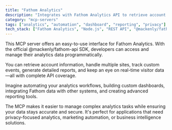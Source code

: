 ```yaml
---
title: "Fathom Analytics"
description: "Integrates with Fathom Analytics API to retrieve account data, manage sites, track events, generate reports, and monitor real-time visitor analytics."
category: "mcp-servers"
tags: ["analytics", "automation", "dashboard", "reporting", "privacy"]
tech_stack: ["Fathom Analytics", "Node.js", "REST API", "@mackenly/fathom-api", "Data Visualization"]
---
```


This MCP server offers an easy-to-use interface for Fathom Analytics. With the official @mackenly/fathom-api SDK, developers can access and manage their analytics data programmatically.

You can retrieve account information, handle multiple sites, track custom events, generate detailed reports, and keep an eye on real-time visitor data—all with complete API coverage.

Imagine automating your analytics workflows, building custom dashboards, integrating Fathom data with other systems, and creating advanced reporting tools. 

The MCP makes it easier to manage complex analytics tasks while ensuring your data stays accurate and secure. It's perfect for applications that need privacy-focused analytics, marketing automation, or business intelligence solutions.